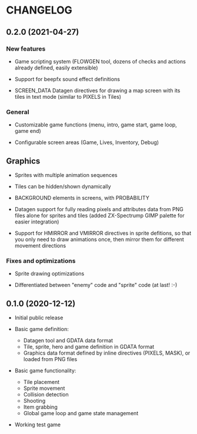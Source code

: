 # CHANGELOG

## 0.2.0 (2021-04-27)

### New features

- Game scripting system (FLOWGEN tool, dozens of checks and actions
  already defined, easily extensible)

- Support for beepfx sound effect definitions

- SCREEN_DATA Datagen directives for drawing a map screen with its tiles in
  text mode (similar to PIXELS in Tiles)

### General

- Customizable game functions (menu, intro, game start, game loop, game end)

- Configurable screen areas (Game, Lives, Inventory, Debug)

## Graphics

- Sprites with multiple animation sequences

- Tiles can be hidden/shown dynamically

- BACKGROUND elements in screens, with PROBABILITY

- Datagen support for fully reading pixels and attributes data from PNG
  files alone for sprites and tiles (added ZX-Spectrump GIMP palette for
  easier integration)

- Support for HMIRROR and VMIRROR directives in sprite defitions, so that
  you only need to draw animations once, then mirror them for different
  movement directions

### Fixes and optimizations

- Sprite drawing optimizations

- Differentiated between "enemy" code and "sprite" code (at last! :-)

## 0.1.0 (2020-12-12)

- Initial public release

- Basic game definition:
  - Datagen tool and GDATA data format
  - Tile, sprite, hero and game definition in GDATA format
  - Graphics data format defined by inline directives (PIXELS, MASK), or
  loaded from PNG files

- Basic game functionality:
  - Tile placement
  - Sprite movement
  - Collision detection
  - Shooting
  - Item grabbing
  - Global game loop and game state management

- Working test game
